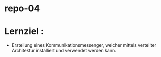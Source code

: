 # repo-04

# Lernziel :

 * Erstellung eines Kommunikationsmessenger, welcher mittels verteilter Architektur installiert und verwendet werden kann.

    
